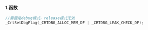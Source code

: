 #### 1.函数

```c++
//需要是debug模式，release模式无效
_CrtSetDbgFlag(_CRTDBG_ALLOC_MEM_DF | _CRTDBG_LEAK_CHECK_DF);
```

